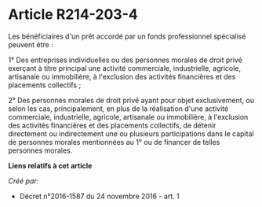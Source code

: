# Article R214-203-4

Les bénéficiaires d'un prêt accordé par un fonds professionnel spécialisé peuvent être :

1° Des entreprises individuelles ou des personnes morales de droit privé exerçant à titre principal une activité commerciale,
industrielle, agricole, artisanale ou immobilière, à l'exclusion des activités financières et des placements collectifs ;

2° Des personnes morales de droit privé ayant pour objet exclusivement, ou selon les cas, principalement, en plus de la
réalisation d'une activité commerciale, industrielle, agricole, artisanale ou immobilière, à l'exclusion des activités
financières et des placements collectifs, de détenir directement ou indirectement une ou plusieurs participations dans le
capital de personnes morales mentionnées au 1° ou de financer de telles personnes morales.

**Liens relatifs à cet article**

_Créé par_:

  - Décret n°2016-1587 du 24 novembre 2016 - art. 1
